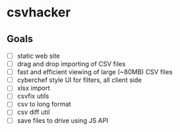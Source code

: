 # csvhacker

## Goals

- [ ] static web site
- [ ] drag and drop importing of CSV files
- [ ] fast and efficient viewing of large (~80MB) CSV files
- [ ] cyberchef style UI for filters, all client side
- [ ] xlsx import
- [ ] csvfix utils
- [ ] csv to long format
- [ ] csv diff util
- [ ] save files to drive using JS API
